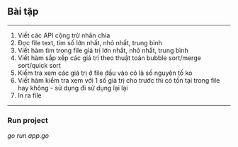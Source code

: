 ## Bài tập
***
1.  Viết các API cộng trừ nhân chia
2.  Đọc file text, tìm số lớn nhất, nhỏ nhất, trung bình
3.  Viết hàm tìm trong file giá trị lớn nhất, nhỏ nhất, trung bình
4.    Viết hàm sắp xếp các giá trị theo thuật toán bubble sort/merge  sort/quick sort	
5.    Kiểm tra xem các giá trị ở file đầu vào có là số nguyên tố ko
6.    Viết hàm kiểm tra xem với 1 số  giá trị cho trước thì có tồn tại trong file hay không - sử dụng đi sử dụng lại lại
7.    In ra file
***

### Run project 
*go run app.go*
